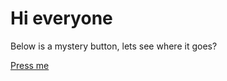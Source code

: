 <h1>Hi everyone</h1>


<p>Below is a mystery button, lets see where it goes?</p>


<a href="https://sassica.github.io/Prototyping-experiments/destination" class="nsw-button nsw-button--primary">Press me</a>

